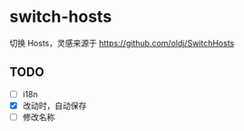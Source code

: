 # switch-hosts

切换 Hosts，灵感来源于 https://github.com/oldj/SwitchHosts

## TODO

- [ ] i18n
- [x] 改动时，自动保存
- [ ] 修改名称
